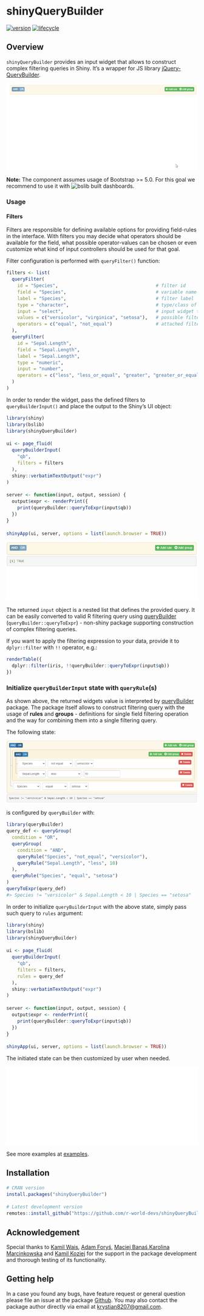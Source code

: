 
# shinyQueryBuilder

[![version](https://img.shields.io/static/v1.svg?label=github.com&message=v.0.1.0&color=ff69b4)](https://r-world-devs.github.io/shinyQueryBuilder/)
[![lifecycle](https://img.shields.io/badge/lifecycle-experimental-orange.svg)](https://lifecycle.r-lib.org/articles/stages.html#experimental)

## Overview

`shinyQueryBuilder` provides an input widget that allows to construct
complex filtering queries in Shiny. It’s a wrapper for JS library
[jQuery-QueryBuilder](https://querybuilder.js.org/).

![](man/figures/sq.gif)

**Note:** The component assumes usage of Bootstrap \>= 5.0. For this
goal we recommend to use it with
![bslib](https://rstudio.github.io/bslib) built dashboards.

### Usage

#### Filters

Filters are responsible for defining available options for providing
field-rules in the interface. With filters you may decide what operators
should be available for the field, what possible operator-values can be
chosen or even customize what kind of input controllers should be used
for that goal.

Filter configuration is performed with `queryFilter()` function:

``` r
filters <- list(
  queryFilter(
    id = "Species",                                    # filter id
    field = "Species",                                 # variable name
    label = "Species",                                 # filter label
    type = "character",                                # type/class of variable
    input = "select",                                  # input widget type
    values = c("versicolor", "virginica", "setosa"),   # possible filter values
    operators = c("equal", "not_equal")                # attached filter operators
  ),
  queryFilter(
    id = "Sepal.Length",
    field = "Sepal.Length",
    label = "Sepal.Length",
    type = "numeric",
    input = "number",
    operators = c("less", "less_or_equal", "greater", "greater_or_equal")
  )
)
```

In order to render the widget, pass the defined filters to
`queryBuilderInput()` and place the output to the Shiny’s UI object:

``` r
library(shiny)
library(bslib)
library(shinyQueryBuilder)

ui <- page_fluid(
  queryBuilderInput(
    "qb", 
    filters = filters
  ),
  shiny::verbatimTextOutput("expr")
)

server <- function(input, output, session) {
  output$expr <- renderPrint({
    print(queryBuilder::queryToExpr(input$qb))
  })
}

shinyApp(ui, server, options = list(launch.browser = TRUE))
```

![](man/figures/sqb_filters.gif)

The returned `input` object is a nested list that defines the provided
query. It can be easily converted to valid R filtering query using
[queryBuilder](https://github.com/r-world-devs/queryBuilder)
(`queryBuilder::queryToExpr`) - non-shiny package supporting
construction of complex filtering queries.

If you want to apply the filtering expression to your data, provide it
to `dplyr::filter` with `!!` operator, e.g.:

``` r
renderTable({
  dplyr::filter(iris, !!queryBuilder::queryToExpr(input$qb))
})
```

### Initialize `queryBuilderInput` state with `queryRule`(s)

As shown above, the returned widgets value is interpreted by
[queryBuilder](https://github.com/r-world-devs/queryBuilder) package.
The package itself allows to construct filtering query with the usage of
**rules** and **groups** - definitions for single field filtering
operation and the way for combining them into a single filtering query.

The following state:

![](man/figures/sqb_state.png)

is configured by `queryBuilder` with:

``` r
library(queryBuilder)
query_def <- queryGroup(
  condition = "OR",
  queryGroup(
    condition = "AND",
    queryRule("Species", "not_equal", "versicolor"),
    queryRule("Sepal.Length", "less", 10)
  ),
  queryRule("Species", "equal", "setosa")
)
queryToExpr(query_def)
#> Species != "versicolor" & Sepal.Length < 10 | Species == "setosa"
```

In order to initialize `queryBuilderInput` with the above state, simply
pass such query to `rules` argument:

``` r
library(shiny)
library(bslib)
library(shinyQueryBuilder)

ui <- page_fluid(
  queryBuilderInput(
    "qb", 
    filters = filters,
    rules = query_def
  ),
  shiny::verbatimTextOutput("expr")
)

server <- function(input, output, session) {
  output$expr <- renderPrint({
    print(queryBuilder::queryToExpr(input$qb))
  })
}

shinyApp(ui, server, options = list(launch.browser = TRUE))
```

The initiated state can be then customized by user when needed.

![](man/figures/sqb_restate.gif)

See more examples at
[examples](https://github.com/r-world-devs/shinyQueryBuilder/-/tree/master/examples?ref_type=heads).

## Installation

``` r
# CRAN version
install.packages("shinyQueryBuilder")

# Latest development version
remotes::install_github("https://github.com/r-world-devs/shinyQueryBuilder")
```

## Acknowledgement

Special thanks to [Kamil Wais](mailto:kamil.wais@gmail.com), [Adam
Foryś](mailto:adam.forys@gmail.com), [Maciej
Banaś](mailto:banasmaciek@gmail.com),[Karolina
Marcinkowska](mailto:karolina_marcinkowska@onet.pl) and [Kamil
Koziej](mailto:koziej.k@gmail.com) for the support in the package
development and thorough testing of its functionality.

## Getting help

In a case you found any bugs, have feature request or general question
please file an issue at the package
[Github](https://github.com/r-world-devs/shinyQueryBuilder/issues). You
may also contact the package author directly via email at
<krystian8207@gmail.com>.
